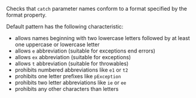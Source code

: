 Checks that `catch` parameter names conform to a format specified by the format property.

Default pattern has the following characteristic:

 *  allows names beginning with two lowercase letters followed by at least one uppercase or lowercase letter
 *  allows `e` abbreviation (suitable for exceptions end errors)
 *  allows `ex` abbreviation (suitable for exceptions)
 *  allows `t` abbreviation (suitable for throwables)
 *  prohibits numbered abbreviations like `e1` or `t2`
 *  prohibits one letter prefixes like `pException`
 *  prohibits two letter abbreviations like `ie` or `ee`
 *  prohibits any other characters than letters